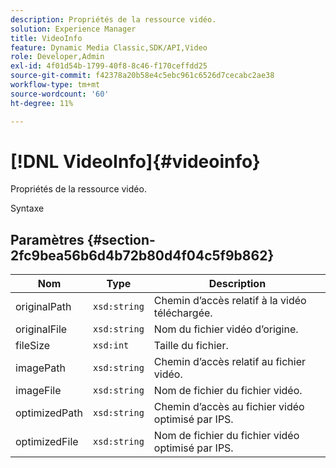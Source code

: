 ```yaml
---
description: Propriétés de la ressource vidéo.
solution: Experience Manager
title: VideoInfo
feature: Dynamic Media Classic,SDK/API,Video
role: Developer,Admin
exl-id: 4f01d54b-1799-40f8-8c46-f170ceffdd25
source-git-commit: f42378a20b58e4c5ebc961c6526d7cecabc2ae38
workflow-type: tm+mt
source-wordcount: '60'
ht-degree: 11%

---
```


# [!DNL VideoInfo]{#videoinfo}

Propriétés de la ressource vidéo.

Syntaxe

## Paramètres {#section-2fc9bea56b6d4b72b80d4f04c5f9b862}

| Nom | Type | Description |
|---|---|---|
| originalPath | `xsd:string` | Chemin d’accès relatif à la vidéo téléchargée. |
| originalFile | `xsd:string` | Nom du fichier vidéo d’origine. |
| fileSize | `xsd:int` | Taille du fichier. |
| imagePath | `xsd:string` | Chemin d’accès relatif au fichier vidéo. |
| imageFile | `xsd:string` | Nom de fichier du fichier vidéo. |
| optimizedPath | `xsd:string` | Chemin d’accès au fichier vidéo optimisé par IPS. |
| optimizedFile | `xsd:string` | Nom de fichier du fichier vidéo optimisé par IPS. |

